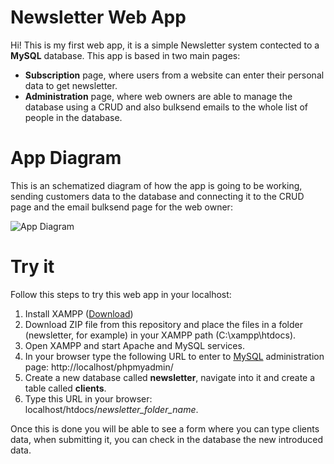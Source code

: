 # Newsletter Web App

Hi! This is my first web app, it is a simple Newsletter system contected to a **MySQL** database. This app is based in two main pages:

 - **Subscription** page, where users from a website can enter their personal data to get newsletter.
 - **Administration** page, where web owners are able to manage the database using a CRUD and also bulksend emails to the whole list of people in the database.

# App Diagram 
This is an schematized diagram of how the app is going to be working, sending customers data to the database and connecting it to the CRUD page and the email bulksend page for the web owner:

![App Diagram](https://www.linkpicture.com/q/Copia-de-newsletter.drawio.png)

# Try it

Follow this steps to try this web app in your localhost:

 1. Install XAMPP ([Download](https://www.apachefriends.org/es/index.html))
 2. Download ZIP file from this repository and place the files in a folder (newsletter, for example) in your XAMPP path (C:\xampp\htdocs).
 3. Open XAMPP and start Apache and MySQL services.
 4. In your browser type the following URL to enter to [MySQL](http://localhost/phpmyadmin/) administration page: http://localhost/phpmyadmin/
 5. Create a new database called **newsletter**, navigate into it and create a table called **clients**.
 6.  Type this URL in your browser: localhost/htdocs/*newsletter_folder_name*.

Once this is done you will be able to see a form where you can type clients data, when submitting it, you can check in the database the new introduced data.
